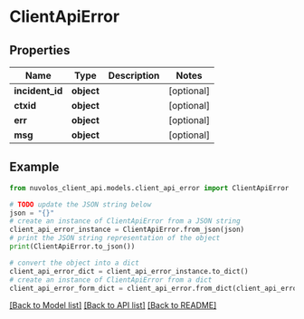 # ClientApiError


## Properties

Name | Type | Description | Notes
------------ | ------------- | ------------- | -------------
**incident_id** | **object** |  | [optional] 
**ctxid** | **object** |  | [optional] 
**err** | **object** |  | [optional] 
**msg** | **object** |  | [optional] 

## Example

```python
from nuvolos_client_api.models.client_api_error import ClientApiError

# TODO update the JSON string below
json = "{}"
# create an instance of ClientApiError from a JSON string
client_api_error_instance = ClientApiError.from_json(json)
# print the JSON string representation of the object
print(ClientApiError.to_json())

# convert the object into a dict
client_api_error_dict = client_api_error_instance.to_dict()
# create an instance of ClientApiError from a dict
client_api_error_form_dict = client_api_error.from_dict(client_api_error_dict)
```
[[Back to Model list]](../README.md#documentation-for-models) [[Back to API list]](../README.md#documentation-for-api-endpoints) [[Back to README]](../README.md)


